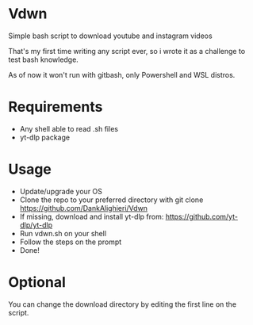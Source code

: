 # Vdwn

Simple bash script to download youtube and instagram videos

That's my first time writing any script ever, so i wrote it as a challenge to test bash knowledge.

As of now it won't run with gitbash, only Powershell and WSL distros. 

# Requirements

- Any shell able to read .sh files
- yt-dlp package 

# Usage 

- Update/upgrade your OS 
- Clone the repo to your preferred directory with git clone https://github.com/DankAlighieri/Vdwn 
- If missing, download and install yt-dlp from: https://github.com/yt-dlp/yt-dlp
- Run vdwn.sh on your shell
- Follow the steps on the prompt
- Done!

# Optional 

You can change the download directory by editing the first line on the script.  
